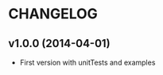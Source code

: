 CHANGELOG
=========
v1.0.0 (2014-04-01)
-------------------
* First version with unitTests and examples
